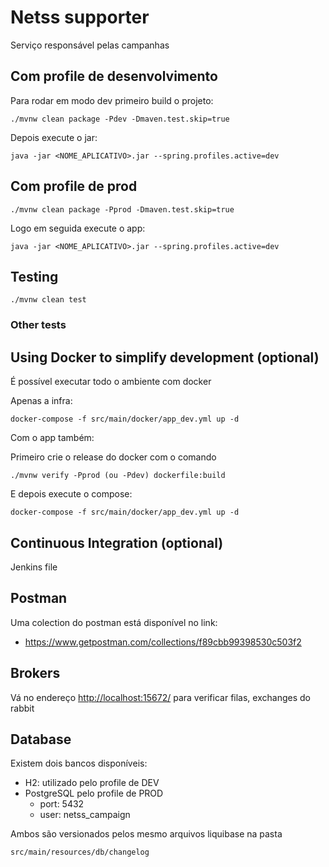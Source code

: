 # Netss supporter

Serviço responsável pelas campanhas

## Com profile de desenvolvimento

Para rodar em modo dev primeiro build o projeto:

    ./mvnw clean package -Pdev -Dmaven.test.skip=true

Depois execute o jar:

    java -jar <NOME_APLICATIVO>.jar --spring.profiles.active=dev

## Com profile de prod

    ./mvnw clean package -Pprod -Dmaven.test.skip=true

Logo em seguida execute o app:

    java -jar <NOME_APLICATIVO>.jar --spring.profiles.active=dev


## Testing

    ./mvnw clean test

### Other tests


## Using Docker to simplify development (optional)

É possível executar todo o ambiente com docker

Apenas a infra:
   
    docker-compose -f src/main/docker/app_dev.yml up -d

Com o app também:

Primeiro crie o release do docker com o comando 
    
    ./mvnw verify -Pprod (ou -Pdev) dockerfile:build
    
E depois execute o compose: 
  
    docker-compose -f src/main/docker/app_dev.yml up -d


## Continuous Integration (optional)

Jenkins file 

## Postman

Uma colection do postman está disponível no link:

+ <https://www.getpostman.com/collections/f89cbb99398530c503f2>
    
## Brokers

Vá no endereço <http://localhost:15672/> para verificar filas, exchanges do rabbit

## Database

Existem dois bancos disponíveis:

+ H2: utilizado pelo profile de DEV 
+ PostgreSQL pelo profile de PROD 
    + port: 5432
    + user: netss_campaign


Ambos são versionados pelos mesmo arquivos liquibase na pasta

    src/main/resources/db/changelog
